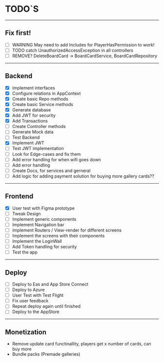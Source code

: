 # TODO`S

<hr />

## Fix first!

- [ ] WARNING May need to add Includes for PlayerHasPermission to work!
- [ ] TODO catch UnauthorizedAccessException in all controllers
- [ ] REMOVE? DeleteBoardCard -> BoardCardService, BoardCardRepository

<hr />

## Backend

- [x] Implement interfaces
- [x] Configure relations in AppContext
- [x] Create basic Repo methods
- [x] Create basic Service methods
- [x] Generate database
- [x] Add JWT for security
- [x] Add Transactions
- [ ] Create Controller methods
- [ ] Generate Mock data
- [ ] Test Backend
- [x] Implement JWT
- [ ] Test JWT implementation
- [ ] Look for Edge-cases and fix them
- [ ] Add error handling for when wifi goes down
- [ ] Add error handling
- [ ] Create Docs, for services and gerneral
- [ ] Add logic for adding payment solution for buying more gallery cards??

<hr />

## Frontend

- [x] User test with Figma prototype
- [ ] Tweak Design
- [ ] Implement generic components
- [ ] Implement Navigation bar
- [ ] Implement Routers / View-render for different screens
- [ ] Implement the screens with their components
- [ ] Implement the LoginWall
- [ ] Add Token handling for security
- [ ] Test the app

<hr />

## Deploy

- [ ] Deploy to Eas and App Store Connect
- [ ] Deploy to Azure
- [ ] User Test with Test Flight
- [ ] Fix user feedback
- [ ] Repeat deploy again until finished
- [ ] Deploy to the AppStore

<hr />

## Monetization

- Remove update card functinallity, players get x number of cards, can buy more
- Bundle packs (Premade galleries)

